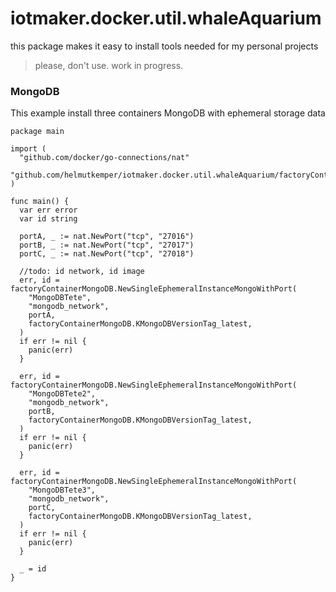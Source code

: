 # iotmaker.docker.util.whaleAquarium


this package makes it easy to install tools needed for my personal projects
> please, don't use. work in progress.

### MongoDB

This example install three containers MongoDB with ephemeral storage data
```golang
package main

import (
  "github.com/docker/go-connections/nat"
  "github.com/helmutkemper/iotmaker.docker.util.whaleAquarium/factoryContainerMongoDB"
)

func main() {
  var err error
  var id string

  portA, _ := nat.NewPort("tcp", "27016")
  portB, _ := nat.NewPort("tcp", "27017")
  portC, _ := nat.NewPort("tcp", "27018")

  //todo: id network, id image
  err, id = factoryContainerMongoDB.NewSingleEphemeralInstanceMongoWithPort(
    "MongoDBTete",
    "mongodb_network",
    portA,
    factoryContainerMongoDB.KMongoDBVersionTag_latest,
  )
  if err != nil {
    panic(err)
  }

  err, id = factoryContainerMongoDB.NewSingleEphemeralInstanceMongoWithPort(
    "MongoDBTete2",
    "mongodb_network",
    portB,
    factoryContainerMongoDB.KMongoDBVersionTag_latest,
  )
  if err != nil {
    panic(err)
  }

  err, id = factoryContainerMongoDB.NewSingleEphemeralInstanceMongoWithPort(
    "MongoDBTete3",
    "mongodb_network",
    portC,
    factoryContainerMongoDB.KMongoDBVersionTag_latest,
  )
  if err != nil {
    panic(err)
  }

  _ = id
}
```
